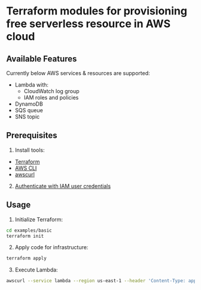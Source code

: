 # Terraform modules for provisioning free serverless resource in AWS cloud

## Available Features

Currently below AWS services & resources are supported:
- Lambda with:
  - CloudWatch log group
  - IAM roles and policies
- DynamoDB
- SQS queue
- SNS topic

## Prerequisites

1. Install tools:
- [Terraform](https://developer.hashicorp.com/terraform/tutorials/aws-get-started/install-cli)
- [AWS CLI](https://docs.aws.amazon.com/cli/latest/userguide/getting-started-install.html)
- [awscurl](https://github.com/okigan/awscurl)

2. [Authenticate with IAM user credentials](https://docs.aws.amazon.com/cli/v1/userguide/cli-authentication-user.html)

## Usage

1. Initialize Terraform:

```bash
cd examples/basic
terraform init
```

2. Apply code for infrastructure:

```bash
terraform apply
```

3. Execute Lambda:

```bash
awscurl --service lambda --region us-east-1 --header 'Content-Type: application/json' --header 'Accept: application/json' --data '{"message": "example_post", "key": "118", "transport": "mail"}' "$(terraform output -raw lambda_url_producer)"
```
